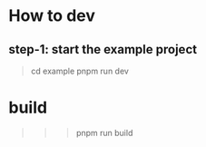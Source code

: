 # How to dev
## step-1: start the example project
> cd example
> pnpm run dev
# build
>>> pnpm run build
